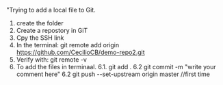 "Trying to add a local file to Git.
1. create the folder
2. Create a repostory in GiT
3. Cpy the SSH link
4. In the terminal: git remote add origin https://github.com/CecilioCB/demo-repo2.git
5. Verify with: git remote -v
6. To add the files in terminaal.
   6.1. git add .
   6.2 git commit -m "write your comment here"
   6.2 git push --set-upstream origin master //first time
